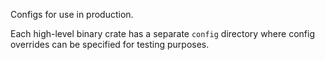 Configs for use in production.

Each high-level binary crate has a separate `config` directory where config overrides can be specified for testing purposes.
